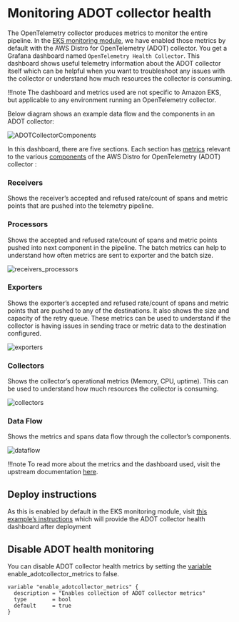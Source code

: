 # Monitoring ADOT collector health

The OpenTelemetry collector produces metrics to monitor the entire pipeline. In the [EKS monitoring module](https://aws-observability.github.io/terraform-aws-observability-accelerator/eks/), we have enabled those metrics by default with the AWS Distro for OpenTelemetry (ADOT) collector. You get a Grafana dashboard named `OpenTelemetry Health Collector`. This dashboard shows useful telemetry information about the ADOT collector itself which can be helpful when you want to troubleshoot any issues with the collector or understand how much resources the collector is consuming.

!!!note
    The dashboard and metrics used are not specific to Amazon EKS, but applicable to any environment running an OpenTelemetry collector.

Below diagram shows an example data flow and the components in an ADOT collector:

![ADOTCollectorComponents](https://github.com/RAMathews/terraform-aws-observability-accelerator/assets/114662591/1db25d84-c1ca-4468-bb0d-42c8bafd1942)

In this dashboard, there are five sections. Each section has [metrics](https://aws-observability.github.io/observability-best-practices/guides/operational/adot-at-scale/operating-adot-collector/#collecting-health-metrics-from-the-collector) relevant to the various [components](https://opentelemetry.io/docs/demo/collector-data-flow-dashboard/#data-flow-overview) of the AWS Distro for OpenTelemetry (ADOT) collector :

### Receivers
Shows the receiver’s accepted and refused rate/count of spans and metric points that are pushed into the telemetry pipeline.

### Processors
Shows the accepted and refused rate/count of spans and metric points pushed into next component in the pipeline. The batch metrics can help to understand how often metrics are sent to exporter and the batch size.

![receivers_processors](https://github.com/RAMathews/terraform-aws-observability-accelerator/assets/114662591/9a2edc27-9472-4a58-a244-d69f2bc7f41f)

### Exporters
Shows the exporter’s accepted and refused rate/count of spans and metric points that are pushed to any of the destinations. It also shows the size and capacity of the retry queue. These metrics can be used to understand if the collector is having issues in sending trace or metric data to the destination configured.

![exporters](https://github.com/RAMathews/terraform-aws-observability-accelerator/assets/114662591/77e20ac5-64bb-42ca-9db6-4d13ca7b27de)

### Collectors
Shows the collector’s operational metrics (Memory, CPU, uptime). This can be used to understand how much resources the collector is consuming.

![collectors](https://github.com/RAMathews/terraform-aws-observability-accelerator/assets/114662591/25151edd-6132-479a-9331-71aa69a91d5e)

### Data Flow
Shows the metrics and spans data flow through the collector’s components.

![dataflow](https://github.com/RAMathews/terraform-aws-observability-accelerator/assets/114662591/61fe684d-8ed3-4645-9210-f16158442b7d)

!!!note
    To read more about the metrics and the dashboard used, visit the upstream documentation [here](https://opentelemetry.io/docs/demo/collector-data-flow-dashboard/).

## Deploy instructions

As this is enabled by default in the EKS monitoring module, visit [this example’s instructions](https://aws-observability.github.io/terraform-aws-observability-accelerator/eks/#prerequisites) which will provide the ADOT collector health dashboard after deployment

## Disable ADOT health monitoring

You can disable ADOT collector health metrics by setting the [variable](https://github.com/aws-observability/terraform-aws-observability-accelerator/blob/main/modules/eks-monitoring/variables.tf) enable_adotcollector_metrics to false.

```
variable "enable_adotcollector_metrics" {
  description = "Enables collection of ADOT collector metrics"
  type        = bool
  default     = true
}
```
